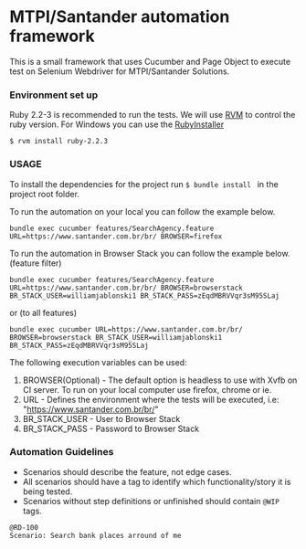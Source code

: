 # MTPI/Santander automation framework  #

This is a small framework that uses Cucumber and Page Object to execute test on Selenium Webdriver for MTPI/Santander Solutions.

### Environment set up ###

Ruby 2.2-3 is recommended to run the tests. We will use [RVM](https://rvm.io) to control the ruby version. For Windows you can use the [RubyInstaller](http://rubyinstaller.org/)

```
$ rvm install ruby-2.2.3
```

### USAGE ###

To install the dependencies for the project run ```$ bundle install ``` in the project root folder.

To run the automation on your local you can follow the example below.
```
bundle exec cucumber features/SearchAgency.feature URL=https://www.santander.com.br/br/ BROWSER=firefox
```

To run the automation in Browser Stack you can follow the example below. (feature filter)
```
bundle exec cucumber features/SearchAgency.feature URL=https://www.santander.com.br/br/ BROWSER=browserstack BR_STACK_USER=williamjablonski1 BR_STACK_PASS=zEqdMBRVVqr3sM95SLaj
```
or (to all features)
```
bundle exec cucumber URL=https://www.santander.com.br/br/ BROWSER=browserstack BR_STACK_USER=williamjablonski1 BR_STACK_PASS=zEqdMBRVVqr3sM95SLaj
```

The following execution variables can be used:

1. BROWSER(Optional) - The default option is headless to use with Xvfb on CI server. To run on your local computer use firefox, chrome or ie.
2. URL - Defines the environment where the tests will be executed, i.e: "https://www.santander.com.br/br/"
3. BR_STACK_USER - User to Browser Stack
4. BR_STACK_PASS - Password to Browser Stack

### Automation Guidelines ###

* Scenarios should describe the feature, not edge cases.
* All scenarios should have a tag to identify which functionality/story it is being tested.
* Scenarios without step definitions or unfinished should contain `@WIP` tags.
```
@RD-100
Scenario: Search bank places arround of me
```
